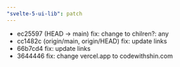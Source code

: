 ```yaml
---
"svelte-5-ui-lib": patch
---
```


* ec25597 (HEAD -> main) fix: change to chilren?: any
* cc1482c (origin/main, origin/HEAD) fix: update links
* 66b7cd4 fix: update links
* 3644446 fix: change vercel.app to codewithshin.com
